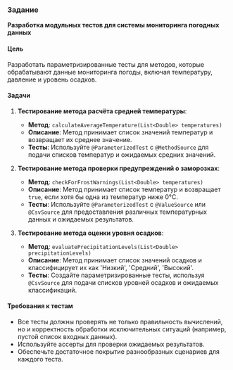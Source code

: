 ### Задание

**Разработка модульных тестов для системы мониторинга погодных данных**

#### Цель
Разработать параметризированные тесты для методов, которые обрабатывают данные мониторинга погоды, включая температуру, давление и уровень осадков.

#### Задачи

1. **Тестирование метода расчёта средней температуры**:
   - **Метод**: `calculateAverageTemperature(List<Double> temperatures)`
   - **Описание**: Метод принимает список значений температур и возвращает их среднее значение.
   - **Тесты**: Используйте `@ParameterizedTest` с `@MethodSource` для подачи списков температур и ожидаемых средних значений.

2. **Тестирование метода проверки предупреждений о заморозках**:
   - **Метод**: `checkForFrostWarnings(List<Double> temperatures)`
   - **Описание**: Метод принимает список температур и возвращает `true`, если хотя бы одна из температур ниже 0°C.
   - **Тесты**: Используйте `@ParameterizedTest` с `@ValueSource` или `@CsvSource` для предоставления различных температурных данных и ожидаемых результатов.

3. **Тестирование метода оценки уровня осадков**:
   - **Метод**: `evaluatePrecipitationLevels(List<Double> precipitationLevels)`
   - **Описание**: Метод принимает список значений осадков и классифицирует их как 'Низкий', 'Средний', 'Высокий'.
   - **Тесты**: Создайте параметризированные тесты, используя `@CsvSource` для подачи списков уровней осадков и ожидаемых классификаций.

#### Требования к тестам

- Все тесты должны проверять не только правильность вычислений, но и корректность обработки исключительных ситуаций (например, пустой список входных данных).
- Используйте ассерты для проверки ожидаемых результатов.
- Обеспечьте достаточное покрытие разнообразных сценариев для каждого теста.